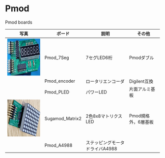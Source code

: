 # Pmod
 Pmod boards

写真 | ボード | 説明 | その他
---|---|---|---
<img src="Pmod_7Seg/pic.jpg" height="120"> | Pmod_7Seg | 7セグLED6桁 | Pmodダブル
<img src="" height="120"> | Pmod_encoder | ロータリエンコーダ | Digilent互換
<img src="" height="120"> | Pmod_PLED | パワーLED | 片面アルミ基板
<img src="Pmod_Matrix2/matrix.jpg" height="120"> | Sugamod_Matrix2 | 2色8x8マトリクスLED | Pmod規格外，6層基板
<img src="" height="120"> | Pmod_A4988 | ステッピングモータドライバA4988
